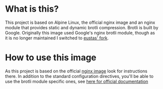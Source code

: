 # What is this?
This project is based on Alpine Linux, the official nginx image and an nginx module that provides static and dynamic brotli compression. Brotli is built by Google. Originally this image used Google's nginx brotli module, though as it is no longer maintained I switched to [eustas' fork](https://github.com/eustas/ngx_brotli).

# How to use this image
As this project is based on the official [nginx image](https://hub.docker.com/_/nginx/) look for instructions there. In addition to the standard configuration directives, you'll be able to use the brotli module specific ones, see [here for official documentation](https://github.com/eustas/ngx_brotli#configuration-directives)
